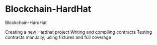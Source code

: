 # Blockchain-HardHat
Blockchain-HardHat

Creating a new Hardhat project
Writing and compiling contracts
Testing contracts manually, using fixtures and full coverage
